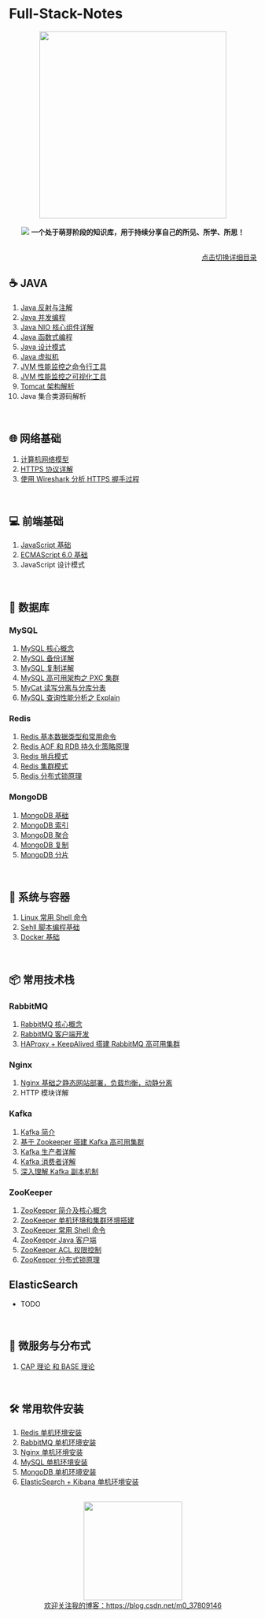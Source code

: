 # Full-Stack-Notes

<div align="center"> <img width="380px" src="https://gitee.com/heibaiying/Full-Stack-Notes/raw/master/pictures/full-stack-notes-logo.png"/> </div>
<br/>
<div align="center">
    <img src="pictures/芽.png"/>
    <strong>一个处于萌芽阶段的知识库，用于持续分享自己的所见、所学、所思！</strong>
</div>



<br/>

<p align="right"><a href="../master/CREADME.md">点击切换详细目录</a></p>

## :coffee: JAVA

1. [Java 反射与注解](notes/Java_反射与注解.md)
2. [Java 并发编程](notes/Java_并发编程.md)
3. [Java NIO 核心组件详解](notes/Java_NIO.md)
4. [Java 函数式编程](notes/Java_函数式编程.md)
5. [Java 设计模式](notes/Java_设计模式.md)
6. [Java 虚拟机](notes/Java_虚拟机.md)
7. [JVM 性能监控之命令行工具](notes/JVM_性能监控之命令行工具.md)
8. [JVM 性能监控之可视化工具](notes/JVM_性能监控之可视化工具.md)
9. [Tomcat 架构解析](notes/Tomcat_架构解析.md)
10. Java 集合类源码解析

<br/>

## :globe_with_meridians: 网络基础

1. [计算机网络模型](notes/计算机网络.md)
2. [HTTPS 协议详解](notes/HTTPS.md)
3. [使用 Wireshark 分析 HTTPS 握手过程](notes/WireShark_HTTPS.md)


 <br/>  

## :computer: 前端基础

1. [JavaScript 基础](notes/JavaScript_基础.md)
2. [ECMAScript 6.0 基础](notes/ES6_基础.md)
3. JavaScript 设计模式

<br/>

## :dolphin: 数据库

### MySQL

1. [MySQL 核心概念](notes/MySQL_基础.md)
2. [MySQL 备份详解](notes/MySQL_备份.md)
3. [MySQL 复制详解](notes/MySQL_复制.md)
4. [MySQL 高可用架构之 PXC 集群](notes/MySQL_PXC集群.md)
5. [MyCat 读写分离与分库分表](notes/MySQL_Mycat中间件.md)
6. [MySQL 查询性能分析之 Explain](notes/MySQL_EXPLAIN.md)

### Redis

1. [Redis 基本数据类型和常用命令](notes/Redis_数据类型和常用命令.md)
2. [Redis AOF 和 RDB 持久化策略原理](notes/Redis_持久化.md)
3. [Redis 哨兵模式](notes/Redis_哨兵模式.md)
4. [Redis 集群模式](notes/Redis_集群模式.md)
5. [Redis 分布式锁原理](notes/Redis_分布式锁原理.md)


### MongoDB

1. [MongoDB 基础](notes/MongoDB_基础.md)
2. [MongoDB 索引](notes/MongoDB_索引.md)
3. [MongoDB 聚合](notes/MongoDB_聚合.md)
4. [MongoDB 复制](notes/MongoDB_复制.md)
5. [MongoDB 分片](notes/MongoDB_分片.md)

<br/>

## :whale: 系统与容器

1. [Linux 常用 Shell 命令](notes/Linux_常用Shell命令.md)
2. [Sehll 脚本编程基础](notes/Shell_基础.md)
3. [Docker 基础](notes/Docker_基础.md)

<br/>

##  :package: 常用技术栈


### RabbitMQ

1. [RabbitMQ 核心概念](notes/RabbitMQ_基础.md)
2. [RabbitMQ 客户端开发](notes/RabbitMQ_客户端开发.md)
3. [HAProxy + KeepAlived 搭建 RabbitMQ 高可用集群](notes/RabbitMQ_高可用集群架构.md)

### Nginx

1. [Nginx 基础之静态网站部署，负载均衡，动静分离](notes/Nginx_基础.md)
2. HTTP 模块详解


### Kafka

1. [Kafka 简介](https://github.com/heibaiying/BigData-Notes/blob/master/notes/Kafka简介.md)
2. [基于 Zookeeper 搭建 Kafka 高可用集群](https://github.com/heibaiying/BigData-Notes/blob/master/notes/installation/基于Zookeeper搭建Kafka高可用集群.md)
3. [Kafka 生产者详解](https://github.com/heibaiying/BigData-Notes/blob/master/notes/Kafka生产者详解.md)
4. [Kafka 消费者详解](https://github.com/heibaiying/BigData-Notes/blob/master/notes/Kafka消费者详解.md)
5. [深入理解 Kafka 副本机制](https://github.com/heibaiying/BigData-Notes/blob/master/notes/Kafka深入理解分区副本机制.md)


### ZooKeeper 

1. [ZooKeeper 简介及核心概念](https://github.com/heibaiying/BigData-Notes/blob/master/notes/Zookeeper简介及核心概念.md)
2. [ZooKeeper 单机环境和集群环境搭建](https://github.com/heibaiying/BigData-Notes/blob/master/notes/installation/Zookeeper单机环境和集群环境搭建.md) 
3. [ZooKeeper 常用 Shell 命令](https://github.com/heibaiying/BigData-Notes/blob/master/notes/Zookeeper常用Shell命令.md)
4. [ZooKeeper Java 客户端](https://github.com/heibaiying/BigData-Notes/blob/master/notes/Zookeeper_Java客户端Curator.md)
5. [ZooKeeper  ACL 权限控制](https://github.com/heibaiying/BigData-Notes/blob/master/notes/Zookeeper_ACL权限控制.md)
6. [ZooKeeper 分布式锁原理](notes/ZooKeeper_分布式锁原理.md)

## ElasticSearch

+ TODO





<br/>

## :bullettrain_side: 微服务与分布式

1. [CAP 理论 和 BASE 理论](notes/CAP理论和BASE理论.md)



<br/>

##  :hammer_and_wrench: 常用软件安装

1. [Redis 单机环境安装](notes/installation/Redis单机环境搭建.md)
2. [RabbitMQ 单机环境安装](notes/installation/RabbitMQ单机环境搭建.md)
3. [Nginx 单机环境安装](notes/installation/Nginx编译方式安装.md)
4. [MySQL 单机环境安装](notes/installation/MySQL单机环境搭建.md)
5. [MongoDB 单机环境安装](notes/installation/MongoDB单机环境搭建.md)
6. [ElasticSearch + Kibana 单机环境安装](notes/installation/ElasticSearch+Kibana单机环境搭建.md)

<br>

<div align="center"> <img width="200px" src="https://gitee.com/heibaiying/Full-Stack-Notes/raw/master/pictures/blog-logo.png"/> </div>

<div align="center"> <a href = "https://blog.csdn.net/m0_37809146"> 欢迎关注我的博客：https://blog.csdn.net/m0_37809146</a> </div>
